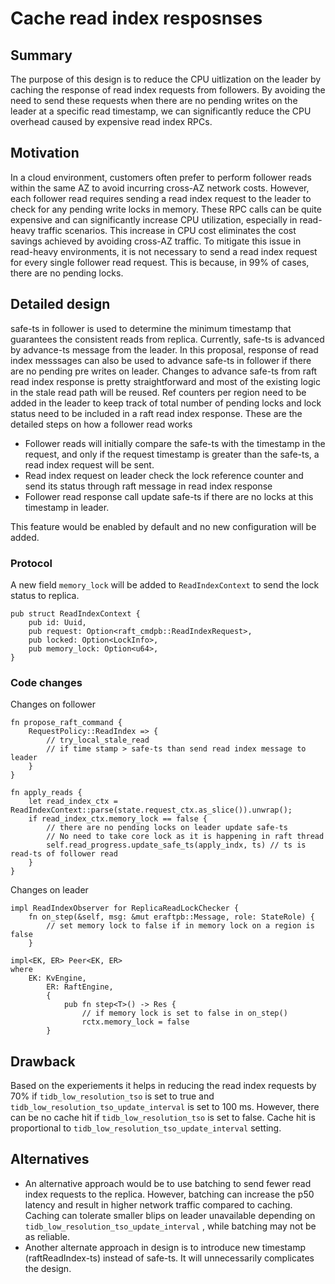 # Cache read index resposnses

## Summary
The purpose of this design is to reduce the CPU uitlization on the leader by caching the response of read index requests from followers. By avoiding the need to send these requests when there are no pending writes on the leader at a specific read timestamp, we can significantly reduce the CPU overhead caused by expensive read index RPCs.

## Motivation

In a cloud environment, customers often prefer to perform follower reads within the same AZ to avoid incurring cross-AZ network costs. However, each follower read requires sending a read index request to the leader to check for any pending write locks in memory. These RPC calls can be quite expensive and can significantly increase CPU utilization, especially in read-heavy traffic scenarios. This increase in CPU cost eliminates the cost savings achieved by avoiding cross-AZ traffic.
To mitigate this issue in read-heavy environments, it is not necessary to send a read index request for every single follower read request. This is because, in 99% of cases, there are no pending locks. 

## Detailed design

safe-ts in follower is used to determine the minimum timestamp that guarantees the consistent reads from replica. Currently, safe-ts is advanced by advance-ts message from the leader. In this proposal, response of read index messsages can also be used to advance safe-ts in follower if there are no pending pre writes on leader. 
Changes to advance safe-ts from raft read index response is pretty straightforward and most of the existing logic in the stale read path will be reused. 
Ref counters per region need to be added in the leader to keep track of total number of pending locks and lock status need to be included in a raft read index response. These are the detailed steps on how a follower read works
- Follower reads will initially compare the safe-ts with the timestamp in the request, and only if the request timestamp is greater than the safe-ts, a read index request will be sent.
- Read index request on leader check the lock reference counter and send its status through raft message in read index response
- Follower read response call update safe-ts if there are no locks at this timestamp in leader.

This feature would be enabled by default and no new configuration will be added. 

### Protocol

A new field `memory_lock` will be added to `ReadIndexContext` to send the lock status to replica.

```
pub struct ReadIndexContext {
    pub id: Uuid,
    pub request: Option<raft_cmdpb::ReadIndexRequest>,
    pub locked: Option<LockInfo>,
    pub memory_lock: Option<u64>,
}
```
### Code changes

Changes on follower
```
fn propose_raft_command {
    RequestPolicy::ReadIndex => {
        // try_local_stale_read
        // if time stamp > safe-ts than send read index message to leader
    }
}

fn apply_reads {
    let read_index_ctx = ReadIndexContext::parse(state.request_ctx.as_slice()).unwrap();
    if read_index_ctx.memory_lock == false {
        // there are no pending locks on leader update safe-ts
        // No need to take core lock as it is happening in raft thread
        self.read_progress.update_safe_ts(apply_indx, ts) // ts is read-ts of follower read
    }
}
```

Changes on leader
```
impl ReadIndexObserver for ReplicaReadLockChecker {
    fn on_step(&self, msg: &mut eraftpb::Message, role: StateRole) {
        // set memory lock to false if in memory lock on a region is false
    }

impl<EK, ER> Peer<EK, ER>
where
    EK: KvEngine,
        ER: RaftEngine,
        {
            pub fn step<T>() -> Res {
                // if memory lock is set to false in on_step()
                rctx.memory_lock = false
        }
```

## Drawback
Based on the experiements it helps in reducing the read index requests by 70% if ```tidb_low_resolution_tso``` is set to true and ```tidb_low_resolution_tso_update_interval``` is set to 100 ms. However, there can be no cache hit if ```tidb_low_resolution_tso``` is set to false. Cache hit is proportional to ```tidb_low_resolution_tso_update_interval``` setting. 

## Alternatives

- An alternative approach would be to use batching to send fewer read index requests to the replica. However, batching can increase the p50 latency and result in higher network traffic compared to caching. Caching can tolerate smaller blips on leader unavailable depending on ```tidb_low_resolution_tso_update_interval``` , while batching may not be as reliable.
- Another alternate approach in design is to introduce new timestamp (raftReadIndex-ts) instead of safe-ts. It will unnecessarily complicates the design. 
